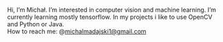 Hi, I’m Michał.
I’m interested in computer vision and machine learning.
I’m currently learning mostly tensorflow.
In my projects i like to use OpenCV and Python or Java.  
How to reach me: @michalmadajski1@gmail.com
